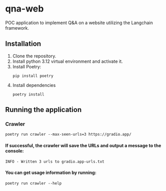 # qna-web
POC application to implement Q&amp;A on a website utilizing the Langchain framework.

## Installation
1. Clone the repository.
2. Install python 3.12 virtual environment and activate it.
3. Install Poetry: 
    ```commandline
    pip install poetry
    ```
4. Install dependencies
    ```commandline
    poetry install
    ```

## Running the application
### Crawler
```commandline
poetry run crawler --max-seen-urls=3 https://gradio.app/
```
#### If successful, the crawler will save the URLs and output a message to the console:
```text
INFO - Written 3 urls to gradio.app-urls.txt
```
#### You can get usage information by running:
```commandline
poetry run crawler --help 
```
